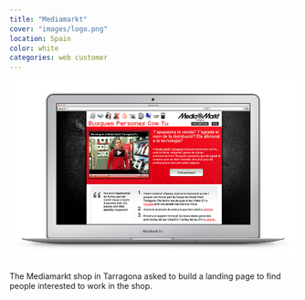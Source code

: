 ```yaml
---
title: "Mediamarkt"
cover: "images/logo.png"
location: Spain
color: white
categories: web customer
---
```


![](./images/1.jpg)

The Mediamarkt shop in Tarragona asked to build a landing page to find people interested to work in the shop.
